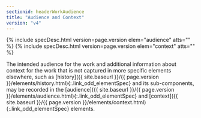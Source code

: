 ```yaml
---
sectionid: headerWorkAudience
title: "Audience and Context"
version: "v4"
---
```






{% include specDesc.html version=page.version elem="audience" atts="" %}
{% include specDesc.html version=page.version elem="context" atts="" %}



The intended audience for the work and additional information about context for the
work
that is not captured in more specific elements elsewhere, such as [history]({{ site.baseurl }}/{{ page.version }}/elements/history.html){:.link_odd_elementSpec} and its sub-components, may be recorded in the [audience]({{ site.baseurl }}/{{ page.version }}/elements/audience.html){:.link_odd_elementSpec} and [context]({{ site.baseurl }}/{{ page.version }}/elements/context.html){:.link_odd_elementSpec} elements.


